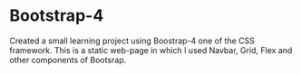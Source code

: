 # Bootstrap-4
Created a small learning project using Boostrap-4 one of the CSS framework. This is a static web-page in which I used Navbar, Grid, Flex and other components of Bootsrap.
